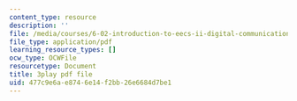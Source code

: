 ```yaml
---
content_type: resource
description: ''
file: /media/courses/6-02-introduction-to-eecs-ii-digital-communication-systems-fall-2012/477c9e6ae8746e14f2bb26e6684d7be1_HkmAT9eVYSo.pdf
file_type: application/pdf
learning_resource_types: []
ocw_type: OCWFile
resourcetype: Document
title: 3play pdf file
uid: 477c9e6a-e874-6e14-f2bb-26e6684d7be1
---
```

